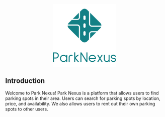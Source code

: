 
<p align='center'>
  <img src='../vertical-logo.png' alt=''  width='200' />
</p>

## Introduction

Welcome to Park Nexus! Park Nexus is a platform that allows users to find parking spots in their area. Users can search for parking spots by location, price, and availability. We also allows users to rent out their own parking spots to other users.

<!-- screenshots -->
